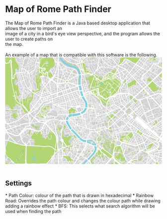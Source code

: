 # Map of Rome Path Finder
The Map of Rome Path Finder is a Java based desktop application that allows the user to import an <br>
image of a city in a bird's eye view perspective, and the program allows the user to create paths on <br>
the map. <br>
<br>
An example of a map that is compatible with this software is the following.<br>
![Rome](src/main/resources/images/rome.jpg) <br>
<br>
<h2> Settings </h2>
* Path Colour: colour of the path that is drawn in hexadecimal
* Rainbow Road: Overrides the path colour and changes the colour path while drawing adding a rainbow effect
* BFS: This selects what search algorithm will be used when finding the path
